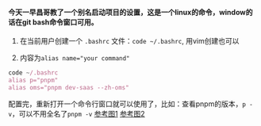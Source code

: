 #### 今天一早昌哥教了一个别名启动项目的设置，这是一个linux的命令，window的话在git bash命令窗口可用。

1. 在当前用户创建一个  `.bashrc` 文件：`code ~/.bashrc`, 用vim创建也可以

2. 内容为`alias name="your command"`

```javascript
code ~/.bashrc
alias p="pnpm"
alias oms="pnpm dev-saas --zh-oms"
```

配置完，重新打开一个命令行窗口就可以使用了，比如：查看pnpm的版本，`p -v`，可以不用全名了`pnpm -v`
[参考图1](./2023-04-22_09-22-27.png)
[参考图2](./2023-04-22_09-27-06.png)